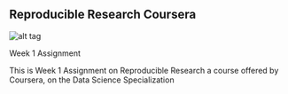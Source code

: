 ## Reproducible Research Coursera

![alt tag]()


Week 1 Assignment

This is Week 1 Assignment on Reproducible Research a course offered by Coursera, on the Data Science Specialization

